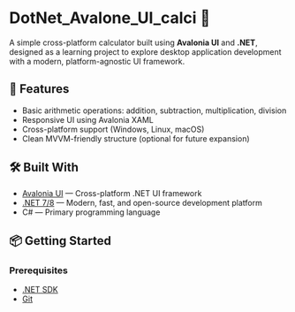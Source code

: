# DotNet_Avalone_UI_calci 🧮

A simple cross-platform calculator built using **Avalonia UI** and **.NET**, designed as a learning project to explore desktop application development with a modern, platform-agnostic UI framework.

## 🚀 Features

- Basic arithmetic operations: addition, subtraction, multiplication, division
- Responsive UI using Avalonia XAML
- Cross-platform support (Windows, Linux, macOS)
- Clean MVVM-friendly structure (optional for future expansion)

## 🛠️ Built With

- [Avalonia UI](https://avaloniaui.net/) — Cross-platform .NET UI framework
- [.NET 7/8](https://dotnet.microsoft.com/) — Modern, fast, and open-source development platform
- C# — Primary programming language

## 📦 Getting Started

### Prerequisites

- [.NET SDK](https://dotnet.microsoft.com/download)
- [Git](https://git-scm.com/)


